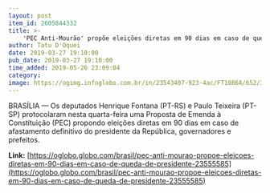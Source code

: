 ```yaml
---
layout: post
item_id: 2605844332
title: >-
    'PEC Anti-Mourão' propõe eleições diretas em 90 dias em caso de queda de presidente
author: Tatu D'Oquei
date: 2019-03-27 19:10:00
pub_date: 2019-03-27 19:10:00
time_added: 2019-05-26 23:09:04
category: 
image: https://ogimg.infoglobo.com.br/in/23543407-923-4ac/FT1086A/652/32501655177_ae4fdfcf63_o-1.jpg
---
```


BRASÍLIA — Os deputados Henrique Fontana (PT-RS) e Paulo Teixeira (PT-SP) protocolaram nesta quarta-feira uma Proposta de Emenda à Constituição (PEC) propondo eleições diretas em 90 dias em caso de afastamento definitivo do presidente da República, governadores e prefeitos.

**Link:** [https://oglobo.globo.com/brasil/pec-anti-mourao-propoe-eleicoes-diretas-em-90-dias-em-caso-de-queda-de-presidente-23555585](https://oglobo.globo.com/brasil/pec-anti-mourao-propoe-eleicoes-diretas-em-90-dias-em-caso-de-queda-de-presidente-23555585)

